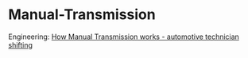 # Manual-Transmission
Engineering: [How Manual Transmission works - automotive technician shifting](https://youtu.be/TUpeMYTj1O8)
